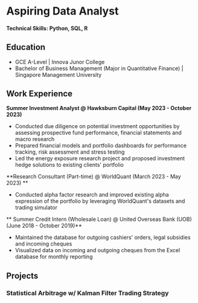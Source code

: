 # Aspiring Data Analyst

#### Technical Skills: Python, SQL, R

## Education
- GCE A-Level | Innova Junor College 
- Bachelor of Business Management (Major in Quantitative Finance) | Singapore Management University

## Work Experience
**Summer Investment Analyst @ Hawksburn Capital (May 2023 - October 2023)**
- Conducted due diligence on potential investment opportunities by assessing prospective fund performance, financial statements and macro research
- Prepared financial models and portfolio dashboards for performance tracking, risk assessment and stress testing
- Led the energy exposure research project and proposed investment hedge solutions to existing clients' portfolio

**Research Consultant (Part-time) @ WorldQuant (March 2023 - May 2023) **
- Conducted alpha factor research and improved existing alpha expression of the portfolio by leveraging WorldQuant's datasets and trading simulator

** Summer Credit Intern (Wholesale Loan) @ United Overseas Bank (UOB) (June 2018 - October 2019)**
- Maintained the database for outgoing cashiers' orders, legal subsidies and incoming cheques 
- Visualized data on incoming and outgoing cheques from the Excel database for monthly reporting

## Projects
### Statistical Arbitrage w/ Kalman Filter Trading Strategy 


